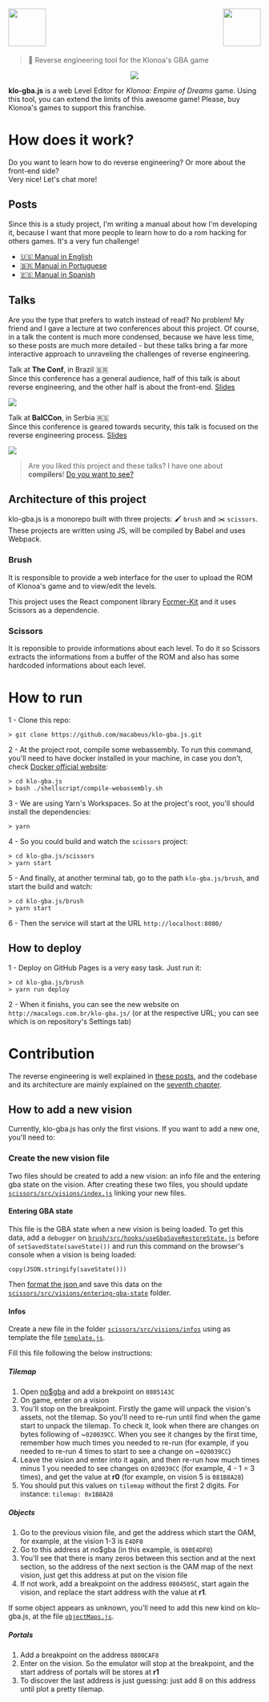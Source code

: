 # <img src="/brush/assets/Klonoa_HatPencil_Logo.svg" align="right" height="75px" />  <img src="/brush/assets/Klo-GBA_JS_Logotipo.svg" height="75px" />

> 🧢 Reverse engineering tool for the Klonoa's GBA game

<p align="center">
  <img src="https://i.imgur.com/VWc9K3k.png">
</p>

**klo-gba.js** is a web Level Editor for *Klonoa: Empire of Dreams* game. Using this tool, you can extend the limits of this awesome game! Please, buy Klonoa's games to support this franchise.

# How does it work?

Do you want to learn how to do reverse engineering? Or more about the front-end side?<br>
Very nice! Let's chat more!

## Posts

Since this is a study project, I'm writing a manual about how I'm developing it, because I want that more people to learn how to do a rom hacking for others games. It's a very fun challenge!
- [🇺🇸 Manual in English](https://medium.com/@bruno.macabeus/reverse-engineering-a-gameboy-advance-game-introduction-ec185bd8e02)
- [🇧🇷 Manual in Portuguese](https://medium.com/@bruno.macabeus/pt-br-engenharia-reversa-num-jogo-de-gameboy-advance-introdu%C3%A7%C3%A3o-21ebffe2f794?source=friends_link&sk=ed05c9b97187694240ed3316ae325165)
- [🇪🇸 Manual in Spanish](https://macabeus.medium.com/ingenier%C3%ADa-inversa-de-un-juego-de-game-boy-advance-gu%C3%ADa-completa-dd5167f70263)

## Talks

Are you the type that prefers to watch instead of read?  No problem!  My friend and I gave a lecture at two conferences about this project.  Of course, in a talk the content is much more condensed, because we have less time, so these posts are much more detailed - but these talks bring a far more interactive approach to unraveling the challenges of reverse engineering.

Talk at **The Conf**, in Brazil 🇧🇷<br>
Since this conference has a general audience, half of this talk is about reverse engineering, and the other half is about the front-end. [Slides](https://speakerdeck.com/ythecombinator/the-day-i-reverse-engineered-a-gameboy-advance-game)

<a href="http://bit.ly/theconf-gba"><img src="http://img.youtube.com/vi/X88pmwSltAY/0.jpg" /></a>

Talk at **BalCCon**, in Serbia 🇷🇸<br>
Since this conference is geared towards security, this talk is focused on the reverse engineering process. [Slides](https://speakerdeck.com/ythecombinator/the-day-i-reverse-engineered-a-gameboy-advance-game-revisited)

<a href="http://bit.ly/balccon-gba"><img src="http://img.youtube.com/vi/xh0V1jRVnQI/0.jpg" /></a>

> Are you liked this project and these talks? I have one about **compilers**! [Do you want to see?](https://github.com/macabeus/macro-compiler)

## Architecture of this project

klo-gba.js is a monorepo built with three projects: 🖌 `brush` and :scissors: `scissors`. These projects are written using JS, will be compiled by Babel and uses Webpack.

### Brush

It is responsible to provide a web interface for the user to upload the ROM of Klonoa's game and to view/edit the levels.

This project uses the React component library [Former-Kit](https://github.com/pagarme/former-kit) and it uses Scissors as a dependencie.

### Scissors

It is reponsible to provide informations about each level. To do it so Scissors extracts the informations from a buffer of the ROM and also has some hardcoded informations about each level.

# How to run

1 - Clone this repo:

```
> git clone https://github.com/macabeus/klo-gba.js.git
```

2 - At the project root, compile some webassembly. To run this command, you'll need to have docker installed in your machine, in case you don't, check [Docker official website](https://docs.docker.com/install/):

```
> cd klo-gba.js
> bash ./shellscript/compile-webassembly.sh
```

3 - We are using Yarn's Workspaces. So at the project's root, you'll should install the dependencies:

```
> yarn
```

4 - So you could build and watch the `scissors` project:

```
> cd klo-gba.js/scissors
> yarn start
```

5 - And finally, at another terminal tab, go to the path `klo-gba.js/brush`, and start the build and watch:

```
> cd klo-gba.js/brush
> yarn start
```

6 - Then the service will start at the URL `http://localhost:8080/`

## How to deploy

1 - Deploy on GitHub Pages is a very easy task. Just run it:

```
> cd klo-gba.js/brush
> yarn run deploy
```

2 - When it finishs, you can see the new website on `http://macalogs.com.br/klo-gba.js/` (or at the respective URL; you can see which is on repository's Settings tab)

# Contribution

The reverse engineering is well explained in [these posts](https://medium.com/@bruno.macabeus/reverse-engineering-a-gameboy-advance-game-introduction-ec185bd8e02?source=friends_link&sk=13ec64916dd886d5d427bdb75a73b847), and the codebase and its architecture are mainly explained on the [seventh chapter](https://macabeus.medium.com/reverse-engineering-a-gameboy-advance-game-lets-paint-our-website-part-7-aafb7813eedc).

## How to add a new vision

Currently, klo-gba.js has only the first visions. If you want to add a new one, you'll need to:

### Create the new vision file

Two files should be created to add a new vision: an info file and the entering gba state on the vision. After creating these two files, you should update [`scissors/src/visions/index.js`](scissors/src/visions/index.js) linking your new files.

#### Entering GBA state

This file is the GBA state when a new vision is being loaded. To get this data, add a `debugger` on [`brush/src/hooks/useGbaSaveRestoreState.js`](brush/src/hooks/useGbaSaveRestoreState.js) before of `setSavedState(saveState())` and run this command on the browser's console when a vision is being loaded:

```
copy(JSON.stringify(saveState()))
```

Then [format the json ](https://jsonlint.com/) and save this data on the [`scissors/src/visions/entering-gba-state`](scissors/src/visions/entering-gba-state) folder.

#### Infos

Create a new file in the folder [`scissors/src/visions/infos`](scissors/src/visions/infos) using as template the file [`template.js`](scissors/src/visions/infos/template.js).

Fill this file following the below instructions:

##### Tilemap

1. Open [no$gba](https://www.nogba.com/) and add a brekpoint on `0805143C`
2. On game, enter on a vision
3. You'll stop on the breakpoint. Firstly the game will unpack the vision's assets, not the tilemap. So you'll need to re-run until find when the game start to unpack the tilemap. To check it, look when there are changes on bytes following of ~`020039CC`. When you see it changes by the first time, remember how much times you needed to re-run (for example, if you needed to re-run 4 times to start to see a change on ~`020039CC`)
4. Leave the vision and enter into it again, and then re-run how much times minus 1 you needed to see changes on `020039CC` (for example, 4 - 1 = 3 times), and get the value at **r0** (for example, on vision 5 is `081B8A28`)
5. You should put this values on `tilemap` without the first 2 digits. For instance: `tilemap: 0x1B8A28`

##### Objects

1. Go to the previous vision file, and get the address which start the OAM, for example, at the vision 1-3 is `E4DF0`
2. Go to this address at no$gba (in this example, is `080E4DF0`)
3. You'll see that there is many zeros between this section and at the next section, so the address of the next section is the OAM map of the next vision, just get this address at put on the vision file
4. If not work, add a breakpoint on the address `0804505C`, start again the vision, and replace the start address with the value at **r1**.

If some object appears as unknown, you'll need to add this new kind on klo-gba.js, at the file [`objectMaps.js`](scissors/src/objectMaps.js).

##### Portals

1. Add a breakpoint on the address `0800CAF8`
2. Enter on the vision. So the emulator will stop at the breakpoint, and the start address of portals will be stores at **r1**
3. To discover the last address is just guessing: just add 8 on this address until plot a pretty tilemap.
